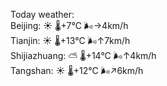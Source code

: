 Today weather:  
Beijing: ☀️   🌡️+7°C 🌬️→4km/h  
Tianjin: ☀️   🌡️+13°C 🌬️↑7km/h  
Shijiazhuang: ⛅️  🌡️+14°C 🌬️↑4km/h  
Tangshan: ☀️   🌡️+12°C 🌬️↗6km/h  
